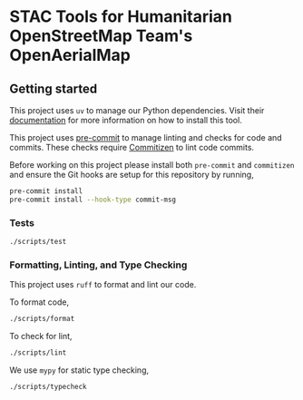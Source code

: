 # STAC Tools for Humanitarian OpenStreetMap Team's OpenAerialMap

## Getting started

This project uses `uv` to manage our Python dependencies. Visit their
[documentation](https://docs.astral.sh/uv/getting-started/installation/) for
more information on how to install this tool.

This project uses [pre-commit](https://pre-commit.com/) to manage linting and
checks for code and commits. These checks require
[Commitizen](https://commitizen-tools.github.io/commitizen/) to lint code commits.

Before working on this project please install both `pre-commit` and `commitizen`
and ensure the Git hooks are setup for this repository by running,

```bash
pre-commit install
pre-commit install --hook-type commit-msg
```

### Tests

```bash
./scripts/test
```

### Formatting, Linting, and Type Checking

This project uses `ruff` to format and lint our code.

To format code,

```bash
./scripts/format
```

To check for lint,

```bash
./scripts/lint
```

We use `mypy` for static type checking,

```bash
./scripts/typecheck
```
